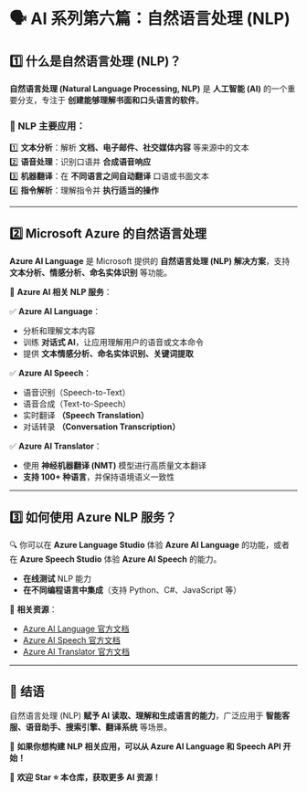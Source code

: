 # 🗣️ AI 系列第六篇：自然语言处理 (NLP)  

## 1️⃣ 什么是自然语言处理 (NLP)？  

**自然语言处理 (Natural Language Processing, NLP)** 是 **人工智能 (AI)** 的一个重要分支，专注于 **创建能够理解书面和口头语言的软件**。  

### **📌 NLP 主要应用**：
1️⃣ **文本分析**：解析 **文档、电子邮件、社交媒体内容** 等来源中的文本  
2️⃣ **语音处理**：识别口语并 **合成语音响应**  
3️⃣ **机器翻译**：在 **不同语言之间自动翻译** 口语或书面文本  
4️⃣ **指令解析**：理解指令并 **执行适当的操作**  

---

## 2️⃣ Microsoft Azure 的自然语言处理  

**Azure AI Language** 是 Microsoft 提供的 **自然语言处理 (NLP) 解决方案**，支持 **文本分析、情感分析、命名实体识别** 等功能。  

📌 **Azure AI 相关 NLP 服务**：

✅ **Azure AI Language**：
- 分析和理解文本内容
- 训练 **对话式 AI**，让应用理解用户的语音或文本命令  
- 提供 **文本情感分析、命名实体识别、关键词提取**  

✅ **Azure AI Speech**：
- 语音识别（Speech-to-Text）
- 语音合成（Text-to-Speech）
- 实时翻译 **（Speech Translation）**
- 对话转录 **（Conversation Transcription）**  

✅ **Azure AI Translator**：
- 使用 **神经机器翻译 (NMT)** 模型进行高质量文本翻译  
- **支持 100+ 种语言**，并保持语境语义一致性  

---

## 3️⃣ 如何使用 Azure NLP 服务？  

🔍 你可以在 **Azure Language Studio** 体验 **Azure AI Language** 的功能，或者在 **Azure Speech Studio** 体验 **Azure AI Speech** 的能力。  
- **在线测试** NLP 能力  
- **在不同编程语言中集成**（支持 Python、C#、JavaScript 等）  

🔗 **相关资源**：
- [Azure AI Language 官方文档](https://learn.microsoft.com/en-us/azure/ai-services/language-service/)  
- [Azure AI Speech 官方文档](https://learn.microsoft.com/en-us/azure/ai-services/speech-service/)  
- [Azure AI Translator 官方文档](https://learn.microsoft.com/en-us/azure/ai-services/translator/)  

---

## 🎯 结语  

自然语言处理 (NLP) **赋予 AI 读取、理解和生成语言的能力**，广泛应用于 **智能客服、语音助手、搜索引擎、翻译系统** 等场景。  

🚀 **如果你想构建 NLP 相关应用，可以从 Azure AI Language 和 Speech API 开始！**  

📢 **欢迎 Star ⭐ 本仓库，获取更多 AI 资源！**
